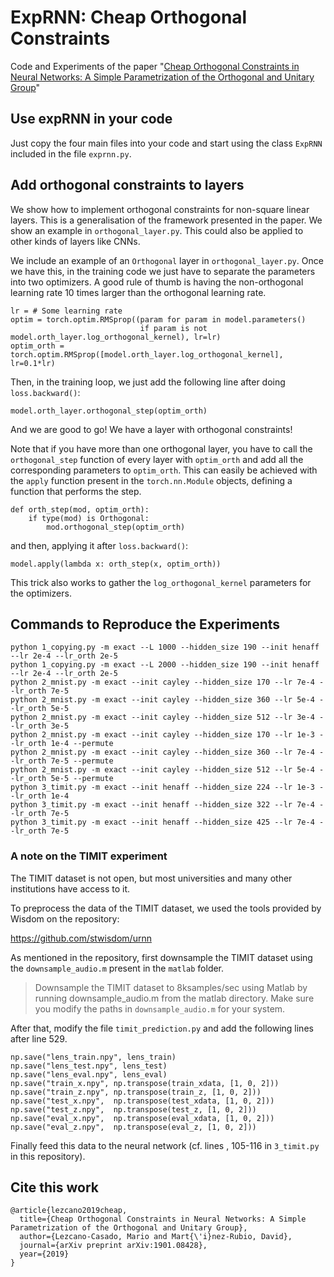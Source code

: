 # ExpRNN: Cheap Orthogonal Constraints

Code and Experiments of the paper "[Cheap Orthogonal Constraints in Neural Networks: A Simple Parametrization of the Orthogonal and Unitary Group][arxiv]"

## Use expRNN in your code

Just copy the four main files into your code and start using the class `ExpRNN` included in the file `exprnn.py`.

## Add orthogonal constraints to layers

We show how to implement orthogonal constraints for non-square linear layers. This is a generalisation of the framework presented in the paper. We show an example in `orthogonal_layer.py`. This could also be applied to other kinds of layers like CNNs.

We include an example of an `Orthogonal` layer in `orthogonal_layer.py`. Once we have this, in the training code we just have to separate the parameters into two optimizers. A good rule of thumb is having the non-orthogonal learning rate 10 times larger than the orthogonal learning rate.

    lr = # Some learning rate
    optim = torch.optim.RMSprop((param for param in model.parameters()
                                 if param is not model.orth_layer.log_orthogonal_kernel), lr=lr)
    optim_orth = torch.optim.RMSprop([model.orth_layer.log_orthogonal_kernel], lr=0.1*lr)

Then, in the training loop, we just add the following line after doing `loss.backward()`:

    model.orth_layer.orthogonal_step(optim_orth)

And we are good to go! We have a layer with orthogonal constraints!

Note that if you have more than one orthogonal layer, you have to call the `orthogonal_step` function of every layer with `optim_orth` and add all the corresponding parameters to `optim_orth`. This can easily be achieved with the `apply` function present in the `torch.nn.Module` objects, defining a function that performs the step.

    def orth_step(mod, optim_orth):
        if type(mod) is Orthogonal:
            mod.orthogonal_step(optim_orth)

and then, applying it after `loss.backward()`:

    model.apply(lambda x: orth_step(x, optim_orth))

This trick also works to gather the `log_orthogonal_kernel` parameters for the optimizers.

## Commands to Reproduce the Experiments

    python 1_copying.py -m exact --L 1000 --hidden_size 190 --init henaff --lr 2e-4 --lr_orth 2e-5
    python 1_copying.py -m exact --L 2000 --hidden_size 190 --init henaff --lr 2e-4 --lr_orth 2e-5
    python 2_mnist.py -m exact --init cayley --hidden_size 170 --lr 7e-4 --lr_orth 7e-5
    python 2_mnist.py -m exact --init cayley --hidden_size 360 --lr 5e-4 --lr_orth 5e-5
    python 2_mnist.py -m exact --init cayley --hidden_size 512 --lr 3e-4 --lr_orth 3e-5
    python 2_mnist.py -m exact --init cayley --hidden_size 170 --lr 1e-3 --lr_orth 1e-4 --permute
    python 2_mnist.py -m exact --init cayley --hidden_size 360 --lr 7e-4 --lr_orth 7e-5 --permute
    python 2_mnist.py -m exact --init cayley --hidden_size 512 --lr 5e-4 --lr_orth 5e-5 --permute
    python 3_timit.py -m exact --init henaff --hidden_size 224 --lr 1e-3 --lr_orth 1e-4
    python 3_timit.py -m exact --init henaff --hidden_size 322 --lr 7e-4 --lr_orth 7e-5
    python 3_timit.py -m exact --init henaff --hidden_size 425 --lr 7e-4 --lr_orth 7e-5

### A note on the TIMIT experiment
The TIMIT dataset is not open, but most universities and many other institutions have access to it.

To preprocess the data of the TIMIT dataset, we used the tools provided by Wisdom on the repository:

https://github.com/stwisdom/urnn

As mentioned in the repository, first downsample the TIMIT dataset using the `downsample_audio.m` present in the `matlab` folder.

> Downsample the TIMIT dataset to 8ksamples/sec using Matlab by running downsample_audio.m from the matlab directory. Make sure you modify the paths in `downsample_audio.m` for your system.

After that, modify the file `timit_prediction.py` and add the following lines after line 529.

    np.save("lens_train.npy", lens_train)
    np.save("lens_test.npy", lens_test)
    np.save("lens_eval.npy", lens_eval)
    np.save("train_x.npy", np.transpose(train_xdata, [1, 0, 2]))
    np.save("train_z.npy", np.transpose(train_z, [1, 0, 2]))
    np.save("test_x.npy",  np.transpose(test_xdata, [1, 0, 2]))
    np.save("test_z.npy",  np.transpose(test_z, [1, 0, 2]))
    np.save("eval_x.npy",  np.transpose(eval_xdata, [1, 0, 2]))
    np.save("eval_z.npy",  np.transpose(eval_z, [1, 0, 2]))

Finally feed this data to the neural network (cf. lines , 105-116 in `3_timit.py` in this repository).

## Cite this work

    @article{lezcano2019cheap,
      title={Cheap Orthogonal Constraints in Neural Networks: A Simple Parametrization of the Orthogonal and Unitary Group},
      author={Lezcano-Casado, Mario and Mart{\'i}nez-Rubio, David},
      journal={arXiv preprint arXiv:1901.08428},
      year={2019}
    }

[arxiv]: https://arxiv.org/abs/1901.08428
